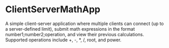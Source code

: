 # ClientServerMathApp
A simple client-server application where multiple clients can connect (up to a server-defined limit), submit math expressions in the format number1;number2;operation, and view their previous calculations. Supported operations include +, -, *, /, root, and power.

